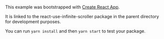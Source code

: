 This example was bootstrapped with [Create React App](https://github.com/facebook/create-react-app).

It is linked to the react-use-infinite-scroller package in the parent directory for development purposes.

You can run `yarn install` and then `yarn start` to test your package.
